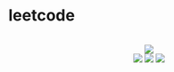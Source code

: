 # leetcode

<div align="center">
<br/>
<img src="https://img.shields.io/badge/Solved-420/3045%20=%2013%25-blue.svg?style=flat-square" />
<br/>
<img src="https://img.shields.io/badge/Easy-196/771-5CB85D.svg?style=flat-square" />
<img src="https://img.shields.io/badge/Medium-174/1599-F0AE4E.svg?style=flat-square" />
<img src="https://img.shields.io/badge/Hard-50/675-D95450.svg?style=flat-square" />
</div>